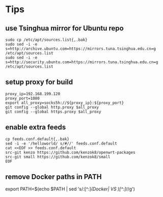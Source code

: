 # Tips

## use Tsinghua mirror for Ubuntu repo

    sudo cp /etc/apt/sources.list{,.bak}
    sudo sed -i -e s=http://archive.ubuntu.com=https://mirrors.tuna.tsinghua.edu.cn=g /etc/apt/sources.list
    sudo sed -i -e s=http://security.ubuntu.com=https://mirrors.tuna.tsinghua.edu.cn=g /etc/apt/sources.list

## setup proxy for build

    proxy_ip=192.168.199.120
    proxy_port=1080
    export all_proxy=socks5h://${proxy_ip}:${proxy_port}
    git config --global http.proxy $all_proxy
    git config --global https.proxy $all_proxy

## enable extra feeds

```
cp feeds.conf.default{,.bak}
sed -i -e '/helloworld/ s/#//' feeds.conf.default
cat <<EOF >> feeds.conf.default
src-git kenzo https://github.com/kenzok8/openwrt-packages
src-git small https://github.com/kenzok8/small
EOF
```

## remove Docker paths in PATH
export PATH=$(echo $PATH | sed 's/:[^:]*\(Docker\| VS \)[^:]*//g')
